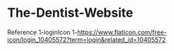 # The-Dentist-Website

Reference
1-loginIcon 
1-https://www.flaticon.com/free-icon/login_10405572?term=login&related_id=10405572
